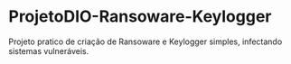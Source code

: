 # ProjetoDIO-Ransoware-Keylogger
Projeto pratico de criação de Ransoware e Keylogger simples, infectando sistemas vulneráveis. 
